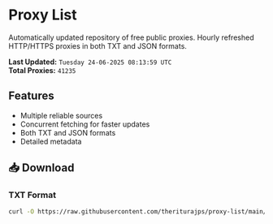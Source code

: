 # Proxy List

Automatically updated repository of free public proxies. Hourly refreshed HTTP/HTTPS proxies in both TXT and JSON formats.

**Last Updated:** `Tuesday 24-06-2025 08:13:59 UTC`  
**Total Proxies:** `41235`

## Features
- Multiple reliable sources
- Concurrent fetching for faster updates
- Both TXT and JSON formats
- Detailed metadata

## 📥 Download

### TXT Format
```bash
curl -O https://raw.githubusercontent.com/theriturajps/proxy-list/main/proxies.txt